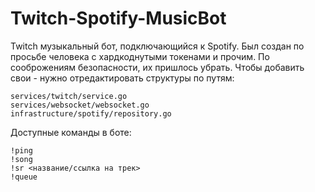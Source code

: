 # Twitch-Spotify-MusicBot

Twitch музыкальный бот, подключающийся к Spotify. 
Был создан по просьбе человека с хардкоднутыми токенами и прочим. По сооброжениям безопасности, их пришлось убрать. Чтобы добавить свои - нужно отредактировать структуры по путям:

```
services/twitch/service.go
services/websocket/websocket.go
infrastructure/spotify/repository.go
```

Доступные команды в боте:
```
!ping
!song
!sr <название/ссылка на трек>
!queue
```
